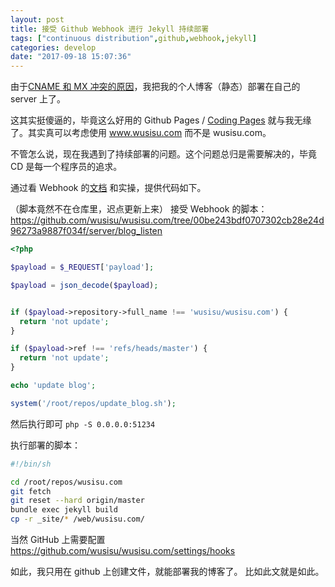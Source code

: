```yaml
---
layout: post
title: 接受 Github Webhook 进行 Jekyll 持续部署
tags: ["continuous distribution",github,webhook,jekyll]
categories: develop
date: "2017-09-18 15:07:36"
---
```


由于[CNAME 和 MX 冲突的原因](https://www.zhihu.com/question/21128056)，我把我的个人博客（静态）部署在自己的 server 上了。

这其实挺傻逼的，毕竟这么好用的 Github Pages / [Coding Pages](https://coding.net/pages) 就与我无缘了。其实真可以考虑使用 www.wusisu.com 而不是 wusisu.com。

不管怎么说，现在我遇到了持续部署的问题。这个问题总归是需要解决的，毕竟 CD 是每一个程序员的追求。

<!-- more -->

通过看 Webhook 的[文档](https://developer.github.com/webhooks/) 和实操，提供代码如下。

（脚本竟然不在仓库里，迟点更新上来）
接受 Webhook 的脚本：
https://github.com/wusisu/wusisu.com/tree/00be243bdf0707302cb28e24d96273a9887f034f/server/blog_listen
```php
<?php

$payload = $_REQUEST['payload'];

$payload = json_decode($payload);


if ($payload->repository->full_name !== 'wusisu/wusisu.com') {
  return 'not update';
}

if ($payload->ref !== 'refs/heads/master') {
  return 'not update';
}

echo 'update blog';

system('/root/repos/update_blog.sh');
```
然后执行即可 `php -S 0.0.0.0:51234`

执行部署的脚本：
```sh
#!/bin/sh

cd /root/repos/wusisu.com
git fetch
git reset --hard origin/master
bundle exec jekyll build
cp -r _site/* /web/wusisu.com/
```

当然 GitHub 上需要配置 https://github.com/wusisu/wusisu.com/settings/hooks

如此，我只用在 github 上创建文件，就能部署我的博客了。
比如此文就是如此。
